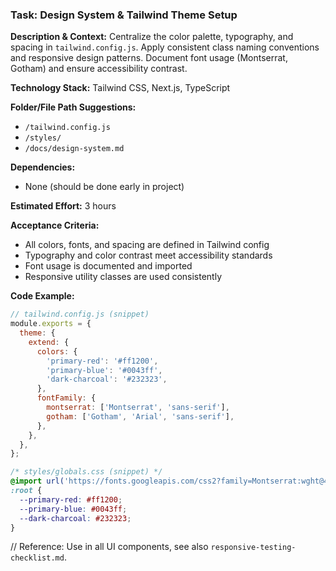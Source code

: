 ### Task: Design System & Tailwind Theme Setup

**Description & Context:**
Centralize the color palette, typography, and spacing in `tailwind.config.js`. Apply consistent class naming conventions and responsive design patterns. Document font usage (Montserrat, Gotham) and ensure accessibility contrast.

**Technology Stack:** Tailwind CSS, Next.js, TypeScript

**Folder/File Path Suggestions:**

- `/tailwind.config.js`
- `/styles/`
- `/docs/design-system.md`

**Dependencies:**

- None (should be done early in project)

**Estimated Effort:** 3 hours

**Acceptance Criteria:**

- All colors, fonts, and spacing are defined in Tailwind config
- Typography and color contrast meet accessibility standards
- Font usage is documented and imported
- Responsive utility classes are used consistently

**Code Example:**

```js
// tailwind.config.js (snippet)
module.exports = {
  theme: {
    extend: {
      colors: {
        'primary-red': '#ff1200',
        'primary-blue': '#0043ff',
        'dark-charcoal': '#232323',
      },
      fontFamily: {
        montserrat: ['Montserrat', 'sans-serif'],
        gotham: ['Gotham', 'Arial', 'sans-serif'],
      },
    },
  },
};
```

```css
/* styles/globals.css (snippet) */
@import url('https://fonts.googleapis.com/css2?family=Montserrat:wght@400;700&display=swap');
:root {
  --primary-red: #ff1200;
  --primary-blue: #0043ff;
  --dark-charcoal: #232323;
}
```

// Reference: Use in all UI components, see also `responsive-testing-checklist.md`.
